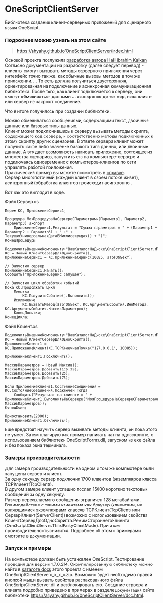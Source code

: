 # OneScriptClientServer
Библиотека создания клиент-серверных приложений для сценарного языка OneScript.

### Подробнее можно узнать на этом сайте

> <https://ahyahy.github.io/OneScriptClientServer/index.html>
> 

Основой проекта послужила [разработка автора Halil ibrahim Kalkan](https://www.codeproject.com/Articles/155282/TCP-Server-Client-Communication-Implementation). Согласно документации на разработку (далее следует перевод) - клиенты смогут вызывать методы серверного приложения через интерфейс точно так же, как обычные вызовы методов в том же приложении. ... То есть должна получиться двусторонняя, ориентированная на подключение и асинхронная коммуникационная библиотека. После того, как клиент подключается к серверу, они смогут обмениваться данными ... асинхронно до тех пор, пока клиент или сервер не закроют соединение.

Что в итоге получилось при создании библиотеки.  

Можно обмениваться сообщениями, содержащими текст, двоичные данные или базовые типы данных.  
Клиент может подключившись к серверу вызывать методы скрипта, содержащего код сервера, и соответственно методы подключенных к этому скрипту других сценариев. В ответе сервера клиент может получить какое либо значение базового типа данных, или двоичные данные. А это дает возможность написать приложение, состоящее из множества сценариев, запустить его на компьютере-сервере и подключаясь одновременно с компьютеров-клиентов по сети управлять работой приложения.  
Практический пример вы можете посмотреть в [справке](https://ahyahy.github.io/OneScriptClientServer/OSClientServerRu//OSClientServerExampleChat.html).  
Сервер многопоточный (каждый клиент в своем потоке живет), асинхронный (обработка клиентов происходит асинхронно).

Вот как это выглядит в коде.

Файл Сервер.os

```bsl
Перем КС, ПриложениеСервис1;

Процедура МояПроцедураНаСервереСПараметрами(Параметр1, Параметр2, Параметр3) Экспорт
	ПриложениеСервис1.Результат = "Сумма параметров = " + (Параметр1 + Параметр2 + Параметр3) + " (" + ТекущаяУниверсальнаяДатаВМиллисекундах() + ")";
КонецПроцедуры

ПодключитьВнешнююКомпоненту("ВашКаталогНаДиске\OneScriptClientServer.dll");
КС = Новый КлиентСерверДляОдноСкрипта();
ПриложениеСервис1 = КС.ПриложениеСервис(10085, ЭтотОбъект);

// Запустим сервер
ПриложениеСервис1.Начать();
Сообщить("ПриложениеСервис запущен");

// Запустим цикл обработки событий
Пока КС.Продолжать Цикл
	Попытка
		КС.ПолучитьСобытие().Выполнить();
	Исключение
		КС.ВызватьМетод(ЭтотОбъект, КС.АргументыСобытия.ИмяМетода, КС.АргументыСобытия.МассивПараметров);
	КонецПопытки;
КонецЦикла;
```
Файл Клиент.os

```bsl
ПодключитьВнешнююКомпоненту("ВашКаталогНаДиске\OneScriptClientServer.dll");
КС = Новый КлиентСерверДляОдноСкрипта();
ПриложениеКлиент1 = КС.ПриложениеКлиент(КС.TCPКонечнаяТочка("127.0.0.1", 10085));

ПриложениеКлиент1.Подключить();

МассивПараметров = Новый Массив();
МассивПараметров.Добавить(125.35);
МассивПараметров.Добавить(25);
МассивПараметров.Добавить(75);

Если ПриложениеКлиент1.СостояниеСоединения = КС.СостояниеСоединения.Подключен Тогда
	Сообщить("Результат на клиенте = " + ПриложениеКлиент1.ВыполнитьНаСервере("МояПроцедураНаСервереСПараметрами", МассивПараметров));
КонецЕсли;

Приостановить(2000);
ПриложениеКлиент1.Отключить();
```

Ещё предстоит научить сервер вызывать методы клиента, он пока этого не умеет. Затем планирую как пример написать чат на односкрипте, с использованием библиотеки OneScriptForms.dll, запуском из exe файла и без показа окна терминала.

### Замеры производительности

Для замера производительности на одном и том же компьютере были запущены сервер и клиент.  
За одну секунду сервер подключил 1700 клиентов (экземпляров класса TCPКлиент(TcpClient)).  
В другом замере клиент успешно послал 15000 коротких текстовых сообщений за одну секунду.  
Размер пересылаемого сообщения ограничен 128 мегабайтами.  
Взаимодействие с такими клиентами как браузер (клиентами, не являющимися экземплярами классов TCPКлиент(TcpClient) или СерверКлиент(ServerClient)) возможно с использованием свойства КлиентСерверДляОдноСкрипта.РежимСтороннегоКлиента (OneScriptClientServer.ThirdPartyClientMode). При этом производительность снизится. Подробнее об этом с примерами смотрите в документации.

### Запуск и примеры

На компьютере должен быть установлен OneScript. Тестирование проводил для версии 1.7.0.214. Скомпилированную библиотеку можно найти в [каталоге docs](https://github.com/ahyahy/OneScriptClientServer/tree/main/docs) этого проекта с именем OneScriptClientServerх_х_х_х.zip. Возможно будет необходимо правой кнопкой мыши вызвать свойства распакованного файла OneScriptClientServer.dll и разблокировать его. Создание сервера и клиента подробно приведено в примерах в разделе `Документация` сайта библиотеки <https://ahyahy.github.io/OneScriptClientServer/doc.html>.
